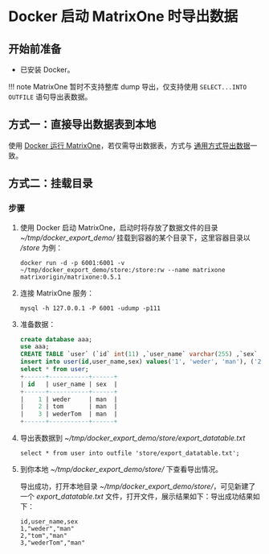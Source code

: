 # Docker 启动 MatrixOne 时导出数据

## 开始前准备

- 已安装 Docker。

!!! note
    MatrixOne 暂时不支持整库 dump 导出，仅支持使用 `SELECT...INTO OUTFILE` 语句导出表数据。

## 方式一：直接导出数据表到本地

使用 [Docker 运行 MatrixOne](../../Get-Started/install-standalone-matrixone.md)，若仅需导出数据表，方式与 [通用方式导出数据](use-source-export-data.md)一致。

## 方式二：挂载目录

### 步骤

1. 使用 Docker 启动 MatrixOne，启动时将存放了数据文件的目录 *~/tmp/docker_export_demo/* 挂载到容器的某个目录下，这里容器目录以 */store* 为例：

    ```
    docker run -d -p 6001:6001 -v ~/tmp/docker_export_demo/store:/store:rw --name matrixone matrixorigin/matrixone:0.5.1
    ```

2. 连接 MatrixOne 服务：

    ```
    mysql -h 127.0.0.1 -P 6001 -udump -p111
    ```

2. 准备数据：

    ```sql
    create database aaa;
    use aaa;
    CREATE TABLE `user` (`id` int(11) ,`user_name` varchar(255) ,`sex` varchar(255));
    insert into user(id,user_name,sex) values('1', 'weder', 'man'), ('2', 'tom', 'man'), ('3', 'wederTom', 'man');
    select * from user;
    +------+-----------+------+
    | id   | user_name | sex  |
    +------+-----------+------+
    |    1 | weder     | man  |
    |    2 | tom       | man  |
    |    3 | wederTom  | man  |
    +------+-----------+------+
    ```
    
3. 导出表数据到 *~/tmp/docker_export_demo/store/export_datatable.txt*

    ```
    select * from user into outfile 'store/export_datatable.txt';
    ```

4. 到你本地 *~/tmp/docker_export_demo/store/* 下查看导出情况。

    导出成功，打开本地目录 *~/tmp/docker_export_demo/store/*，可见新建了一个 *export_datatable.txt* 文件，打开文件，展示结果如下：导出成功结果如下：

    ```
    id,user_name,sex
    1,"weder","man"
    2,"tom","man"
    3,"wederTom","man"
    ```

